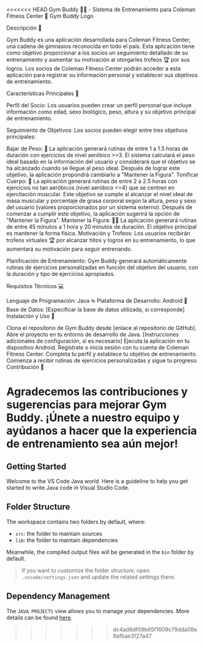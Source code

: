 <<<<<<< HEAD
Gym Buddy 🏋️‍♂️ - Sistema de Entrenamiento para Coleman Fitness Center 💪
Gym Buddy Logo

Descripción 📝

Gym Buddy es una aplicación desarrollada para Coleman Fitness Center, una cadena de gimnasios reconocida en todo el país. Esta aplicación tiene como objetivo proporcionar a los socios un seguimiento detallado de su entrenamiento y aumentar su motivación al otorgarles trofeos 🏆 por sus logros. Los socios de Coleman Fitness Center podrán acceder a esta aplicación para registrar su información personal y establecer sus objetivos de entrenamiento.

Características Principales 🌟

Perfil del Socio: Los usuarios pueden crear un perfil personal que incluye información como edad, sexo biológico, peso, altura y su objetivo principal de entrenamiento.

Seguimiento de Objetivos: Los socios pueden elegir entre tres objetivos principales:

Bajar de Peso: 💃 La aplicación generará rutinas de entre 1 a 1.5 horas de duración con ejercicios de nivel aeróbico >=3. El sistema calculará el peso ideal basado en la información del usuario y considerará que el objetivo se ha alcanzado cuando se llegue al peso ideal. Después de lograr este objetivo, la aplicación propondrá cambiarlo a "Mantener la Figura".
Tonificar Cuerpo: 💪 La aplicación generará rutinas de entre 2 a 2.5 horas con ejercicios no tan aeróbicos (nivel aeróbico <=4) que se centren en ejercitación muscular. Este objetivo se cumple al alcanzar el nivel ideal de masa muscular y porcentaje de grasa corporal según la altura, peso y sexo del usuario (valores proporcionados por un sistema externo). Después de comenzar a cumplir este objetivo, la aplicación sugerirá la opción de "Mantener la Figura".
Mantener la Figura: 🏃‍♀️ La aplicación generará rutinas de entre 45 minutos a 1 hora y 20 minutos de duración. El objetivo principal es mantener la forma física.
Motivación y Trofeos: Los usuarios recibirán trofeos virtuales 🏆 por alcanzar hitos y logros en su entrenamiento, lo que aumentará su motivación para seguir entrenando.

Planificación de Entrenamiento: Gym Buddy generará automáticamente rutinas de ejercicios personalizadas en función del objetivo del usuario, con la duración y tipo de ejercicios apropiados.

Requisitos Técnicos 💻

Lenguaje de Programación: Java ☕
Plataforma de Desarrollo: Android 📱
Base de Datos: [Especificar la base de datos utilizada, si corresponde]
Instalación y Uso 🚀

Clona el repositorio de Gym Buddy desde [enlace al repositorio de GitHub].
Abre el proyecto en tu entorno de desarrollo de Java.
[Instrucciones adicionales de configuración, si es necesario]
Ejecuta la aplicación en tu dispositivo Android.
Regístrate o inicia sesión con tu cuenta de Coleman Fitness Center.
Completa tu perfil y establece tu objetivo de entrenamiento.
Comienza a recibir rutinas de ejercicios personalizadas y sigue tu progreso.
Contribución 🤝

Agradecemos las contribuciones y sugerencias para mejorar Gym Buddy. ¡Únete a nuestro equipo y ayúdanos a hacer que la experiencia de entrenamiento sea aún mejor!
=======
## Getting Started

Welcome to the VS Code Java world. Here is a guideline to help you get started to write Java code in Visual Studio Code.

## Folder Structure

The workspace contains two folders by default, where:

- `src`: the folder to maintain sources
- `lib`: the folder to maintain dependencies

Meanwhile, the compiled output files will be generated in the `bin` folder by default.

> If you want to customize the folder structure, open `.vscode/settings.json` and update the related settings there.

## Dependency Management

The `JAVA PROJECTS` view allows you to manage your dependencies. More details can be found [here](https://github.com/microsoft/vscode-java-dependency#manage-dependencies).
>>>>>>> dc4ad8df09b65f1609c79dda08e9afbae3f27a47
